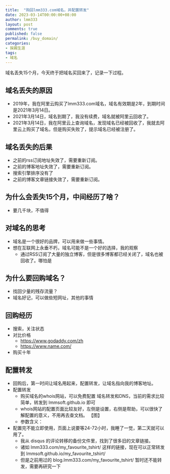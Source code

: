 ```yaml
---
title:  "购回lmm333.com域名，并配置转发"
date: 2023-03-14T00:00:00+08:00
author: lmm333
layout: post
comments: true
published: false
permalink: /buy_domain/
categories:
- 挨踢生涯
tags:
- 域名
---
```

域名丢失15个月，今天终于把域名买回来了，记录一下过程。

## 域名丢失的原因

- 2019年，我在阿里云购买了lmm333.com域名，域名有效期是2年，到期时间是2021年3月14日。
- 2021年3月14日，域名到期了，我没有续费，域名就被阿里云回收了。
- 2021年3月14日，我在阿里云上查询域名，发现域名已经被回收了，我就去阿里云上购买了域名，但是购买失败了，提示域名已经被注册了。

## 域名丢失的后果
- 之前的rss订阅地址失效了，需要重新订阅。
- 之前的博客地址失效了，需要重新订阅。
- 搜索引擎排序没有了
- 之前的博客文章链接失效了，需要重新订阅。

## 为什么会丢失15个月，中间经历了啥？
- 要几千块，不值得

## 对域名的思考
- 域名是一个很好的品牌，可以用来做一些事情。
- 想在互联网上永垂不朽，域名可能不是一个好的选择，我的观察
  - 通过RSS订阅了大量的独立博客，但是很多博客都已经关闭了，域名也被回收了。哪怕是

## 为什么要回购域名？
- 找回少量的残存流量？
- 域名好记，可以做些短网址，其他的事情

## 回购经历
- 搜索，关注状态 
- 对比价格
  - https://www.godaddy.com/zh
  - https://www.name.com/
- 购买十年
## 配置转发
- 回购后，第一时间让域名用起来，配置转发，让域名指向我的博客地址。
- 配置转发
  - 购买域名的whois网站，可以免费配置 域名转发和DNS，当前的需求比较简单，转发到 lmmsoft.github.io 即可
  - whois网站的配置页面比较友好，左侧是设置，右侧是帮助，可以很快了解配置的意义，不用再去查文档。
【图】
  - 参数含义：
- 配置完不能立即使用，页面上说要等24-72小时，我睡了一觉，第二天就可以用了。
  - 我从 disqus 的评论转移的备份文件里，找到了很多旧的文章链接。
  - 诸如 lmm333.com/my_favourite_tshirt/  这样的链接，现在可以正常转发到 lmmsoft.github.io/my_favourite_tshirt/
  - 但是之前用过的 blog.lmm333.com/my_favourite_tshirt/ 暂时还不能转发，需要再研究一下
